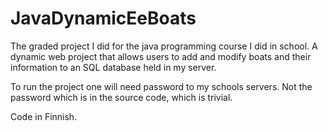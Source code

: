 # JavaDynamicEeBoats
The graded project I did for the java programming course I did in school. A dynamic web project that allows users to add and modify boats and their information to an SQL database held in my server. 

To run the project one will need password to my schools servers. Not the password which is in the source code, which is trivial.

Code in Finnish.
